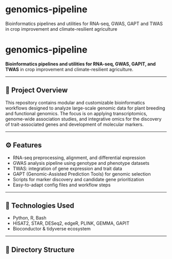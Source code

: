 # genomics-pipeline
Bioinformatics pipelines and utilities for RNA-seq, GWAS, GAPT and TWAS in crop improvement and climate-resilient agriculture
# genomics-pipeline

**Bioinformatics pipelines and utilities for RNA-seq, GWAS, GAPIT, and TWAS** in crop improvement and climate-resilient agriculture.

---

## 🌱 Project Overview

This repository contains modular and customizable bioinformatics workflows designed to analyze large-scale genomic data for plant breeding and functional genomics. The focus is on applying transcriptomics, genome-wide association studies, and integrative omics for the discovery of trait-associated genes and development of molecular markers.

---

## ⚙️ Features

- RNA-seq preprocessing, alignment, and differential expression
- GWAS analysis pipeline using genotype and phenotype datasets
- TWAS: integration of gene expression and trait data
- GAPT (Genomic-Assisted Prediction Tools) for genomic selection
- Scripts for marker discovery and candidate gene prioritization
- Easy-to-adapt config files and workflow steps

---

## 🧬 Technologies Used

- Python, R, Bash
- HISAT2, STAR, DESeq2, edgeR, PLINK, GEMMA, GAPIT
- Bioconductor & tidyverse ecosystem


---

## 📁 Directory Structure

